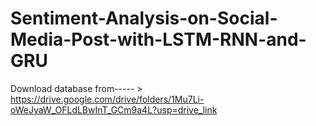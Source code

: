 # Sentiment-Analysis-on-Social-Media-Post-with-LSTM-RNN-and-GRU


Download database from----- > https://drive.google.com/drive/folders/1Mu7Li-oWeJyaW_OFLdLBwInT_GCm9a4L?usp=drive_link
